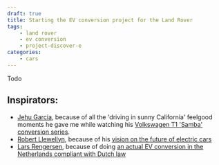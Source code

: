 ```yaml
---
draft: true
title: Starting the EV conversion project for the Land Rover 
tags:
    - land rover
    - ev conversion
    - project-discover-e
categories:
    - cars
---
```

Todo

## Inspirators:

- [Jehu Garcia](https://twitter.com/jag35), because of all the 'driving in sunny California' feelgood moments he gave me while watching his 
    [Volkswagen T1 'Samba' conversion series](https://www.youtube.com/watch?v=5UeVsHmKAFA&list=PL2l32K1w0jp-m04Jl-3PHmtapevOuCeIp). 
- [Robert Llewellyn](https://twitter.com/bobbyllew), because of his 
    [vision on the future of electric cars](https://www.youtube.com/watch?v=6q7_xN0ilag)
- [Lars Rengersen](https://twitter.com/oudevolvo), because of doing 
    [an actual EV conversion in the Netherlands compliant with Dutch law](https://www.oudevolvo.nl/ev-combi/)

 
